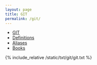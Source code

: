 ```yaml
---
layout: page
title: GIT
permalink: /git/
---
```


<ul class="pager">
<li class="active"><a href="/git">GIT</a></li>
<li><a href="/git/definitions">Definitions</a></li>
<li><a href="/git/aliases">Aliases</a></li>
<li><a href="/git/aliases">Books</a></li>
</ul>

{% include_relative /static/txt/git/git.txt %}

